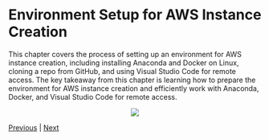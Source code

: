 # Environment Setup for AWS Instance Creation

This chapter covers the process of setting up an environment for AWS instance creation, including installing Anaconda and Docker on Linux, cloning a repo from GitHub, and using Visual Studio Code for remote access. The key takeaway from this chapter is learning how to prepare the environment for AWS instance creation and efficiently work with Anaconda, Docker, and Visual Studio Code for remote access.


<div align="center">
    <img src="https://kroki.io/mermaid/svg/eNqV0MFOwkAQBuA7TzFZrzaBKppgYqKVg-dFLg2Huh1h0zKz2U5R397SgmCBmL3N_PP9yWaXPnMrmD0PADRK7VI1pY31TGsk6SK12B8hih5hmsSp0s4SNEGzwCtVkpHBnkuYCI2kajeAMLy91yR126rQb9Cfdj7ssvbYtrpxXzoqHG7b0hNlhinPUtW-pCx_kzP4hU2B_kC7_SJMeO24wr6HXd57_lwnnDd4rmE7HH1faanQ8l0iDKESzwVOrmI0-f3oulujT5vLahK7r4c_fBTG4zB-E8Zvw_g4jN_9z38A2cHjkg" />
</div>


[Previous](intro.md) | [Next](update_ssh_config.md)